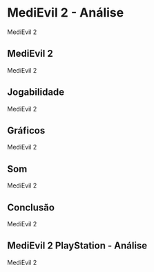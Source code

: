 ---
---

# MediEvil 2 - Análise

MediEvil 2

## MediEvil 2

MediEvil 2

## Jogabilidade

MediEvil 2

## Gráficos

MediEvil 2

## Som

MediEvil 2

## Conclusão

MediEvil 2

## MediEvil 2 PlayStation - Análise

MediEvil 2
